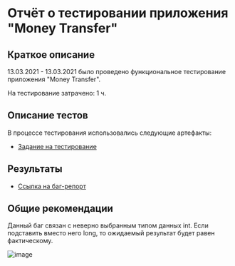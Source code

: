# Отчёт о тестировании приложения "Money Transfer"

## Краткое описание

13.03.2021 - 13.03.2021 было проведено функциональное тестирование приложения "Money Transfer".

На тестирование затрачено: 1 ч.

## Описание тестов

В процессе тестирования использовались следующие артефакты:

- [Задание на тестирование](https://github.com/netology-code/javaqa-homeworks/tree/master/programming)

## Результаты

- [Ссылка на баг-репорт](https://github.com/RomanEasyRun/Money-Transfer/issues/1#issue-830826782)

## Общие рекомендации

Данный баг связан с неверно выбранным типом данных int. Если подставить вместо него long, то ожидаемый результат будет равен фактическому.

![image](https://user-images.githubusercontent.com/78853235/111058334-82530c00-84c0-11eb-9ee0-f722c8698f73.png)

